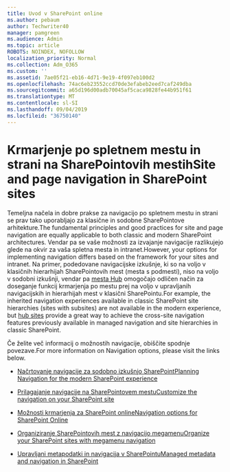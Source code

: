 ```yaml
---
title: Uvod v SharePoint online
ms.author: pebaum
author: Techwriter40
manager: pamgreen
ms.audience: Admin
ms.topic: article
ROBOTS: NOINDEX, NOFOLLOW
localization_priority: Normal
ms.collection: Adm_O365
ms.custom: ''
ms.assetid: 7ae05f21-eb16-4d71-9e19-4f097eb100d2
ms.openlocfilehash: 74ac6eb23552ccd70de3efabeb2eed7caf249dba
ms.sourcegitcommit: a65d196d00adb70045af5caca9828fe44b951f61
ms.translationtype: MT
ms.contentlocale: sl-SI
ms.lasthandoff: 09/04/2019
ms.locfileid: "36750140"
---
```

# <a name="site-and-page-navigation-in-sharepoint-sites"></a><span data-ttu-id="004cf-102">Krmarjenje po spletnem mestu in strani na SharePointovih mestih</span><span class="sxs-lookup"><span data-stu-id="004cf-102">Site and page navigation in SharePoint sites</span></span>

<span data-ttu-id="004cf-103">Temeljna načela in dobre prakse za navigacijo po spletnem mestu in strani se prav tako uporabljajo za klasične in sodobne SharePointove arhitekture.</span><span class="sxs-lookup"><span data-stu-id="004cf-103">The fundamental principles and good practices for site and page navigation are equally applicable to both classic and modern SharePoint architectures.</span></span> <span data-ttu-id="004cf-104">Vendar pa se vaše možnosti za izvajanje navigacije razlikujejo glede na okvir za vaša spletna mesta in intranet.</span><span class="sxs-lookup"><span data-stu-id="004cf-104">However, your options for implementing navigation differs based on the framework for your sites and intranet.</span></span> <span data-ttu-id="004cf-105">Na primer, podedovane navigacijske izkušnje, ki so na voljo v klasičnih hierarhijah SharePointovih mest (mesta s podmesti), niso na voljo v sodobni izkušnji, vendar pa [mesta Hub](https://support.office.com/article/fe26ae84-14b7-45b6-a6d1-948b3966427f) omogočajo odličen način za doseganje funkcij krmarjenja po mestu prej na voljo v upravljanih navigacijskih in hierarhijah mest v klasični SharePointu.</span><span class="sxs-lookup"><span data-stu-id="004cf-105">For example, the inherited navigation experiences available in classic SharePoint site hierarchies (sites with subsites) are not available in the modern experience, but [hub sites](https://support.office.com/article/fe26ae84-14b7-45b6-a6d1-948b3966427f) provide a great way to achieve the cross-site navigation features previously available in managed navigation and site hierarchies in classic SharePoint.</span></span>

 <span data-ttu-id="004cf-106">Če želite več informacij o možnostih navigacije, obiščite spodnje povezave.</span><span class="sxs-lookup"><span data-stu-id="004cf-106">For more information on Navigation options, please visit the links below.</span></span>

 - [<span data-ttu-id="004cf-107">Načrtovanje navigacije za sodobno izkušnjo SharePoint</span><span class="sxs-lookup"><span data-stu-id="004cf-107">Planning Navigation for the modern SharePoint experience</span></span>](https://docs.microsoft.com/sharepoint/plan-navigation-modern-experience)

- [<span data-ttu-id="004cf-108">Prilagajanje navigacije na SharePointovem mestu</span><span class="sxs-lookup"><span data-stu-id="004cf-108">Customize the navigation on your SharePoint site</span></span>](https://support.office.com/article/customize-the-navigation-on-your-sharepoint-site-3cd61ae7-a9ed-4e1e-bf6d-4655f0bf25ca)

- [<span data-ttu-id="004cf-109">Možnosti krmarjenja za SharePoint online</span><span class="sxs-lookup"><span data-stu-id="004cf-109">Navigation options for SharePoint Online</span></span>](https://docs.microsoft.com/office365/enterprise/navigation-options-for-sharepoint-online)
 
- [<span data-ttu-id="004cf-110">Organiziranje SharePointovih mest z navigacijo megamenu</span><span class="sxs-lookup"><span data-stu-id="004cf-110">Organize your SharePoint sites with megamenu navigation</span></span>](https://techcommunity.microsoft.com/t5/Microsoft-SharePoint-Blog/Organize-your-SharePoint-sites-with-megamenu-navigation-and-new/ba-p/328068)

- [<span data-ttu-id="004cf-111">Upravljani metapodatki in navigacija v SharePointu</span><span class="sxs-lookup"><span data-stu-id="004cf-111">Managed metadata and navigation in SharePoint</span></span>](https://docs.microsoft.com/sharepoint/dev/general-development/managed-metadata-and-navigation-in-sharepoint)


